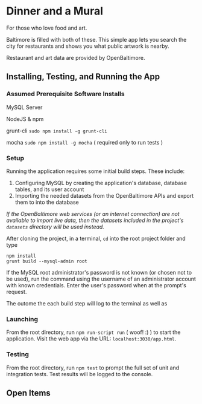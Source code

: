 # Dinner and a Mural

For those who love food and art.

Baltimore is filled with both of these. This simple app lets you search the city for restaurants and shows you what public artwork is nearby.

Restaurant and art data are provided by OpenBaltimore.

## Installing, Testing, and Running the App

### Assumed Prerequisite Software Installs

MySQL Server

NodeJS & npm

grunt-cli
`sudo npm install -g grunt-cli`  

mocha
`sudo npm install -g mocha` ( required only to run tests )

### Setup

Running the application requires some initial build steps. These include:

 1. Configuring MySQL by creating the application's database, database tables, and its user account
 2. Importing the needed datasets from the OpenBaltimore APIs and export them to into the database

*If the OpenBaltimore web services (or an internet connection) are not available to import live data, then the datasets included in the project's `datasets` directory will be used instead.*

After cloning the project, in a terminal, `cd` into the root project folder and type 

    npm install
    grunt build --mysql-admin root

If the MySQL root administrator's password is not known (or chosen not to be used), run the command using the username of an administrator account with known credentials. Enter the user's password when at the prompt's request.

The outome the each build step will log to the terminal as well as

### Launching

From the root directory, run `npm run-script run` ( woof! :) ) to start the application. Visit the web app via the URL: `localhost:3030/app.html`.

### Testing

From the root directory, run `npm test` to prompt the full set of unit and integration tests. Test results will be logged to the console.

## Open Items
